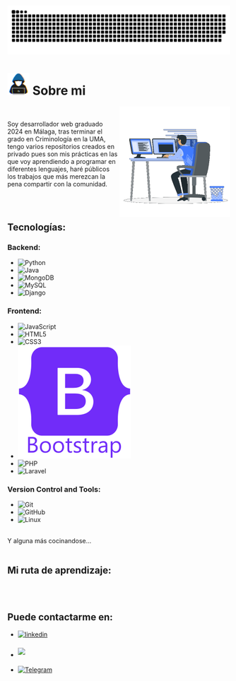 <!--- snake -->
<div align="center">
  <img  src="https://github.com/1999AZZAR/1999AZZAR/blob/main/resources/img/grid-snake.svg"
       alt="snake" /></a>
</div>

# <picture><img src = "https://github.com/0xAbdulKhalid/0xAbdulKhalid/raw/main/assets/mdImages/about_me.gif" width = 50px></picture> **Sobre mi**

<picture> <img align="right" src="https://github.com/0xAbdulKhalid/0xAbdulKhalid/raw/main/assets/mdImages/Right_Side.gif" width = 250px></picture>

<br>



Soy desarrollador web graduado 2024 en Málaga, tras terminar el grado en Criminología en la UMA, tengo varios repositorios creados en privado pues son mis prácticas en las que voy aprendiendo a programar en diferentes lenguajes, haré públicos los trabajos que más merezcan la pena compartir con la comunidad.

<br><br>


## Tecnologías:

### Backend:
- ![Python](https://img.shields.io/badge/Python-yellow?style=for-the-badge&logo=python&logoColor=white&labelColor=101010)
- ![Java](https://img.shields.io/badge/Java-007396?style=for-the-badge&logo=java&logoColor=white&labelColor=101010)
- ![MongoDB](https://img.shields.io/badge/MongoDB-47A248?style=for-the-badge&logo=mongodb&logoColor=white&labelColor=101010)
- ![MySQL](https://img.shields.io/badge/MySQL-4479A1?style=for-the-badge&logo=mysql&logoColor=white&labelColor=101010)
- ![Django](https://img.shields.io/badge/django-%23092E20.svg?&style=for-the-badge&logo=django&logoColor=white)

### Frontend:
- ![JavaScript](https://img.shields.io/badge/JavaScript-F7DF1E?style=for-the-badge&logo=javascript&logoColor=white&labelColor=101010)
- ![HTML5](https://img.shields.io/badge/HTML5%20-%23E34F26.svg?style=for-the-badge&logo=html5&logoColor=white)
- ![CSS3](https://img.shields.io/badge/CSS%20-%231572B6.svg?style=for-the-badge&logo=css3&logoColor=white)
- ![Bootstrap](https://raw.githubusercontent.com/devicons/devicon/master/icons/bootstrap/bootstrap-plain-wordmark.svg)
- ![PHP](https://img.icons8.com/officel/48/000000/php-logo.png)
- ![Laravel](https://img.icons8.com/fluency/48/000000/laravel.png)

### Version Control and Tools:
- ![Git](https://img.shields.io/badge/git-%23F05033.svg?style=for-the-badge&logo=git&logoColor=white)
- ![GitHub](https://img.shields.io/badge/github-%23121011.svg?style=for-the-badge&logo=github&logoColor=white)
- ![Linux](https://img.shields.io/badge/Linux-FCC624?style=for-the-badge&logo=linux&logoColor=black)


 
</br>
Y alguna más cocinandose...
<br><br>

## Mi ruta de aprendizaje:

<br><br>

## Puede contactarme en:
<ul>

  <li>
    <a href="https://linkedin.com/in/marcosperezdaw" target="_blank">
    <img  src="https://img.shields.io/badge/linkedin:  marcosperezdaw-%2300acee.svg?color=405DE6&style=for-the-badge&logo=linkedin&logoColor=white" alt=linkedin style="margin-bottom: 5px;"/>
    </a>
  </li>
  
  <br>
  
  <li>
    <a href="mailto:marcos7daw@gmail.com" target="_blank">
    <img  src="https://img.shields.io/badge/gmail:  marcos7daw-%23EA4335.svg?style=for-the-badge&logo=gmail&logoColor=white" t=mail style="margin-bottom: 5px;" />
    </a>
    </li>
  <br>
  
  <li>
    <a href="https://t.me/marcoosp7" target="_blank">
    <img src="https://img.shields.io/badge/Telegram-0088cc?style=for-the-badge&logo=telegram" alt="Telegram" style="margin-bottom: 5px;" />
    </a>
  </li>
	
</ul>





